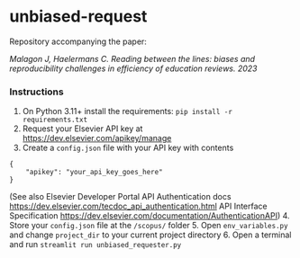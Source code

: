 # unbiased-request
Repository accompanying the paper:

_Malagon J, Haelermans C. Reading between the lines: biases and reproducibility challenges in efficiency of education reviews. 2023_

### Instructions
1. On Python 3.11+ install the requirements:
`pip install -r requirements.txt`
2. Request your Elsevier API key at https://dev.elsevier.com/apikey/manage
3. Create a `config.json` file with your API key with contents
```
{
    "apikey": "your_api_key_goes_here"
}
```
(See also
Elsevier Developer Portal API Authentication docs https://dev.elsevier.com/tecdoc_api_authentication.html
API Interface Specification https://dev.elsevier.com/documentation/AuthenticationAPI)
4. Store your `config.json` file at the `/scopus/` folder
5. Open `env_variables.py` and change `project_dir` to your current project directory
6. Open a terminal and run
`streamlit run unbiased_requester.py`
